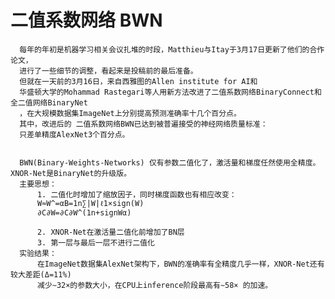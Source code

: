 # 二值系数网络 BWN

      每年的年初是机器学习相关会议扎堆的时段，Matthieu与Itay于3月17日更新了他们的合作论文，
      进行了一些细节的调整，看起来是投稿前的最后准备。
      但就在一天前的3月16日，来自西雅图的Allen institute for AI和
      华盛顿大学的Mohammad Rastegari等人用新方法改进了二值系数网络BinaryConnect和全二值网络BinaryNet
      ，在大规模数据集ImageNet上分别提高预测准确率十几个百分点。
      其中，改进后的 二值系数网络BWN已达到被普遍接受的神经网络质量标准：
      只差单精度AlexNet3个百分点。


      BWN(Binary-Weights-Networks) 仅有参数二值化了，激活量和梯度任然使用全精度。XNOR-Net是BinaryNet的升级版。 
      主要思想： 
          1. 二值化时增加了缩放因子，同时梯度函数也有相应改变：
          W≈W^=αB=1n∑|W|ℓ1×sign(W)
          ∂C∂W=∂C∂W^(1n+signWα)

          2. XNOR-Net在激活量二值化前增加了BN层 
          3. 第一层与最后一层不进行二值化 
      实验结果： 
          在ImageNet数据集AlexNet架构下，BWN的准确率有全精度几乎一样，XNOR-Net还有较大差距(Δ=11%) 
          减少∼32×的参数大小，在CPU上inference阶段最高有∼58× 的加速。
